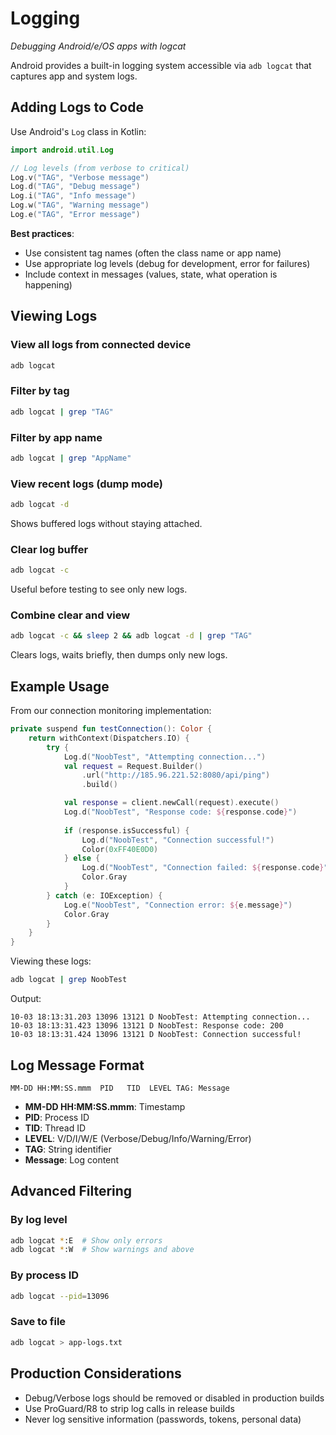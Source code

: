 # Logging
*Debugging Android/e/OS apps with logcat*

Android provides a built-in logging system accessible via `adb logcat` that captures app and system logs.

## Adding Logs to Code

Use Android's `Log` class in Kotlin:

```kotlin
import android.util.Log

// Log levels (from verbose to critical)
Log.v("TAG", "Verbose message")
Log.d("TAG", "Debug message")
Log.i("TAG", "Info message")
Log.w("TAG", "Warning message")
Log.e("TAG", "Error message")
```

**Best practices**:
- Use consistent tag names (often the class name or app name)
- Use appropriate log levels (debug for development, error for failures)
- Include context in messages (values, state, what operation is happening)

## Viewing Logs

### View all logs from connected device
```bash
adb logcat
```

### Filter by tag
```bash
adb logcat | grep "TAG"
```

### Filter by app name
```bash
adb logcat | grep "AppName"
```

### View recent logs (dump mode)
```bash
adb logcat -d
```

Shows buffered logs without staying attached.

### Clear log buffer
```bash
adb logcat -c
```

Useful before testing to see only new logs.

### Combine clear and view
```bash
adb logcat -c && sleep 2 && adb logcat -d | grep "TAG"
```

Clears logs, waits briefly, then dumps only new logs.

## Example Usage

From our connection monitoring implementation:

```kotlin
private suspend fun testConnection(): Color {
    return withContext(Dispatchers.IO) {
        try {
            Log.d("NoobTest", "Attempting connection...")
            val request = Request.Builder()
                .url("http://185.96.221.52:8080/api/ping")
                .build()

            val response = client.newCall(request).execute()
            Log.d("NoobTest", "Response code: ${response.code}")
            
            if (response.isSuccessful) {
                Log.d("NoobTest", "Connection successful!")
                Color(0xFF40E0D0)
            } else {
                Log.d("NoobTest", "Connection failed: ${response.code}")
                Color.Gray
            }
        } catch (e: IOException) {
            Log.e("NoobTest", "Connection error: ${e.message}")
            Color.Gray
        }
    }
}
```

Viewing these logs:
```bash
adb logcat | grep NoobTest
```

Output:
```
10-03 18:13:31.203 13096 13121 D NoobTest: Attempting connection...
10-03 18:13:31.423 13096 13121 D NoobTest: Response code: 200
10-03 18:13:31.424 13096 13121 D NoobTest: Connection successful!
```

## Log Message Format

```
MM-DD HH:MM:SS.mmm  PID   TID  LEVEL TAG: Message
```

- **MM-DD HH:MM:SS.mmm**: Timestamp
- **PID**: Process ID
- **TID**: Thread ID
- **LEVEL**: V/D/I/W/E (Verbose/Debug/Info/Warning/Error)
- **TAG**: String identifier
- **Message**: Log content

## Advanced Filtering

### By log level
```bash
adb logcat *:E  # Show only errors
adb logcat *:W  # Show warnings and above
```

### By process ID
```bash
adb logcat --pid=13096
```

### Save to file
```bash
adb logcat > app-logs.txt
```

## Production Considerations

- Debug/Verbose logs should be removed or disabled in production builds
- Use ProGuard/R8 to strip log calls in release builds
- Never log sensitive information (passwords, tokens, personal data)
